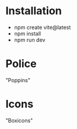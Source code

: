 # Installation

- npm create vite@latest
- npm install
- npm run dev

# Police

"Poppins"

# Icons

"Boxicons"


